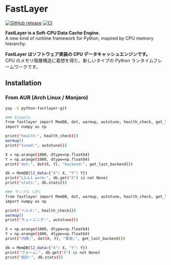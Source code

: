 # FastLayer

[![GitHub release](https://img.shields.io/github/v/release/Karashi123/fastlayer)](https://github.com/Karashi123/fastlayer/releases)
[![CI](https://github.com/Karashi123/fastlayer/actions/workflows/ci.yml/badge.svg)](https://github.com/Karashi123/fastlayer/actions)


**FastLayer is a Soft-CPU Data Cache Engine.**  
A new kind of runtime framework for Python, inspired by CPU memory hierarchy.

**FastLayer はソフトウェア実装の CPU データキャッシュエンジンです。**  
CPU のメモリ階層構造に着想を得た、新しいタイプの Python ランタイムフレームワークです。

## Installation

### From AUR (Arch Linux / Manjaro)
```bash
yay -S python-fastlayer-git

### Example
from fastlayer import MemDB, dot, warmup, autotune, health_check, get_last_backend
import numpy as np

print("health:", health_check())
warmup()
print("tuned:", autotune())

X = np.arange(1000, dtype=np.float64)
Y = np.arange(1000, dtype=np.float64)
print("dot:", dot(X, Y), "backend:", get_last_backend())

db = MemDB(l2_data={"X": X, "Y": Y})
print("L2→L1 warm:", db.get("X") is not None)
print("stats:", db.stats())

### サンプル (JP)
from fastlayer import MemDB, dot, warmup, autotune, health_check, get_last_backend
import numpy as np

print("ヘルス:", health_check())
warmup()
print("チューニング:", autotune())

X = np.arange(1000, dtype=np.float64)
Y = np.arange(1000, dtype=np.float64)
print("内積:", dot(X, Y), "実装:", get_last_backend())

db = MemDB(l2_data={"X": X, "Y": Y})
print("ウォーム:", db.get("X") is not None)
print("統計:", db.stats())

